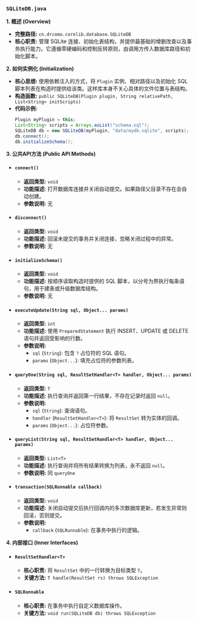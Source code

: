### `SQLiteDB.java`

**1. 概述 (Overview)**

  * **完整路径:** `cn.drcomo.corelib.database.SQLiteDB`
  * **核心职责:** 管理 SQLite 连接、初始化表结构，并提供最基础的增删改查以及事务执行能力。它遵循零硬编码和控制反转原则，由调用方传入数据库路径和初始化脚本。

**2. 如何实例化 (Initialization)**

  * **核心思想:** 使用依赖注入的方式，将 `Plugin` 实例、相对路径以及初始化 SQL 脚本列表在构造时提供给该类。这样库本身不关心具体的文件位置与表结构。
  * **构造函数:** `public SQLiteDB(Plugin plugin, String relativePath, List<String> initScripts)`
  * **代码示例:**
    ```java
    Plugin myPlugin = this;
    List<String> scripts = Arrays.asList("schema.sql");
    SQLiteDB db = new SQLiteDB(myPlugin, "data/mydb.sqlite", scripts);
    db.connect();
    db.initializeSchema();
    ```

**3. 公共API方法 (Public API Methods)**

  * #### `connect()`

      * **返回类型:** `void`
      * **功能描述:** 打开数据库连接并关闭自动提交。如果路径父目录不存在会自动创建。
      * **参数说明:** 无

  * #### `disconnect()`

      * **返回类型:** `void`
      * **功能描述:** 回滚未提交的事务并关闭连接，忽略关闭过程中的异常。
      * **参数说明:** 无

  * #### `initializeSchema()`

      * **返回类型:** `void`
      * **功能描述:** 按顺序读取构造时提供的 SQL 脚本，以分号为界执行每条语句，用于建表或升级数据库结构。
      * **参数说明:** 无

  * #### `executeUpdate(String sql, Object... params)`

      * **返回类型:** `int`
      * **功能描述:** 使用 `PreparedStatement` 执行 INSERT、UPDATE 或 DELETE 语句并返回受影响的行数。
      * **参数说明:**
          * `sql` (`String`): 包含 `?` 占位符的 SQL 语句。
          * `params` (`Object...`): 填充占位符的参数列表。

  * #### `queryOne(String sql, ResultSetHandler<T> handler, Object... params)`

      * **返回类型:** `T`
      * **功能描述:** 执行查询并返回第一行结果，不存在记录时返回 `null`。
      * **参数说明:**
          * `sql` (`String`): 查询语句。
          * `handler` (`ResultSetHandler<T>`): 将 `ResultSet` 转为实体的回调。
          * `params` (`Object...`): 占位符参数。

  * #### `queryList(String sql, ResultSetHandler<T> handler, Object... params)`

      * **返回类型:** `List<T>`
      * **功能描述:** 执行查询并将所有结果转换为列表，永不返回 `null`。
      * **参数说明:** 同 `queryOne`

  * #### `transaction(SQLRunnable callback)`

      * **返回类型:** `void`
      * **功能描述:** 关闭自动提交后执行回调内的多次数据库更新，若发生异常则回滚，否则提交。
      * **参数说明:**
          * `callback` (`SQLRunnable`): 在事务中执行的逻辑。

**4. 内部接口 (Inner Interfaces)**

  * #### `ResultSetHandler<T>`

      * **核心职责:** 将 `ResultSet` 中的一行转换为目标类型 `T`。
      * **关键方法:** `T handle(ResultSet rs) throws SQLException`

  * #### `SQLRunnable`

      * **核心职责:** 在事务中执行自定义数据库操作。
      * **关键方法:** `void run(SQLiteDB db) throws SQLException`
